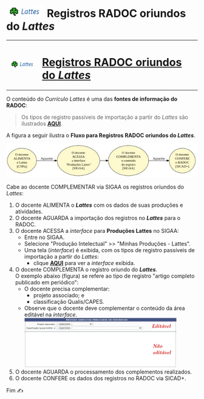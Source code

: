 # <img src="../media/icon-lattes.jpg" width=100> Registros RADOC oriundos do <i>Lattes</i>


<table>
<tr>
<td> <img src="../media/icon-lattes.jpg" width=100> </td>
  <td><a href="./lattes.md"><H1>Registros RADOC oriundos do <i>Lattes</i></H1></a></td>
</tr>
</table>

O conteúdo do _Currículo Lattes_ é uma das **fontes de informação do RADOC**:

> Os tipos de registro passíveis de importação a partir do _Lattes_ são ilustrados [**AQUI**](../media/interface-lattes.jpg).

A figura a seguir ilustra o **Fluxo para Registros RADOC oriundos do _Lattes_**.

<img src="../media/fluxo-lattes.jpg" width="700">

Cabe ao docente COMPLEMENTAR via SIGAA os registros oriundos do _Lattes_:
1. O docente ALIMENTA o _**Lattes**_ com os dados de suas produções e atividades.
1. O docente AGUARDA a importação dos registros no _**Lattes**_ para o RADOC.
1. O docente ACESSA a _interface_ para **Produções Lattes** no SIGAA:
   - Entre no SIGAA.
   - Selecione "Produção Intelectual" >> "Minhas Produções - Lattes".
   - Uma tela (_interface_) é exibida, com os tipos de registro passíveis de importação a partir do _Lattes_:
     - clique [**AQUI**](../media/lattes.jpg) para ver a _interface_ exibida.
1. O docente COMPLEMENTA o registro oriundo do _**Lattes**_.<br>O exemplo abaixo (figura) se refere ao tipo de registro "artigo completo publicado em periódico":
   - O docente precisa complementar:
        - projeto associado; e
        - classificação Qualis/CAPES.
   - Observe que o docente deve complementar o conteúdo da área editável na _interface_.<br><img src="../media/interface-lattes-2.jpg" width="400">
1. O docente AGUARDA o processamento dos complementos realizados.
1. O docente CONFERE os dados dos registros no RADOC via SICAD+.

Fim &#9997;
